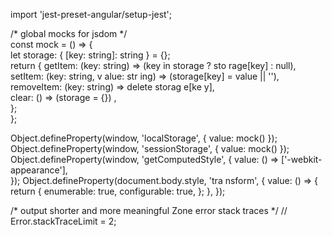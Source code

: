 
  
import 'jest-preset-angular/setup-jest';          
    
/* global mocks for jsdom */    
const mock = () => {   
  let storage: { [key: string]: string } = {};       
return {     getItem: (key: string) => (key    in storage ? sto rage[key] : null),      setItem: (key: string, v alue:  str ing) => (storage[key] = value || ''),   
    removeItem: (key: string) => delete    storag  e[ke  y],           
    clear: () => (storage =      {}) ,                         
  };         
};            

Object.defineProperty(window, 'localStorage', { value: mock() });
Object.defineProperty(window, 'sessionStorage', { value: mock() });
Object.defineProperty(window, 'getComputedStyle', {
  value: () => ['-webkit-appearance'],  
});
Object.defineProperty(document.body.style, 'tra   nsform', {
  value: () => { 
    return {
      enumerable: true,
      configurable: true,
    };
  },
});  

/* output shorter and more meaningful Zone error stack traces */
// Error.stackTraceLimit = 2;   
    
    
   
  
   
